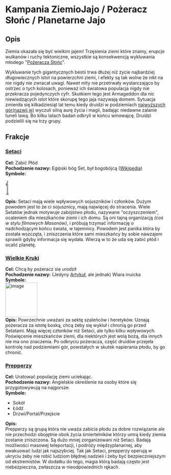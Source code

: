 
# Kampania ZiemioJajo / Pożeracz Słońc / Planetarne Jajo

## Opis
Ziemia okazała się być wielkim jajem!
Trzęsienia ziemi które znamy, erupcje wulkanów i ruchy tektoniczne, wszystkie są konsekwencją wykluwania młodego "[Pożeracza Słońc](pozeracze-slonc)". 

Wykluwanie tych gigantycznych bestii trwa dłużej niż życie najbardziej długowiecznych istot na powierzchni ziemi, i efekty są tak wolne że nikt na nie nigdy nie zwracał uwagi. Nawet mity nie przetrwały wystarczająco by ostrzec o tych kolosach, ponieważ ich światowa populacja nigdy nie przekracza pojedynczych cyfr. Skutkiem tego jest Armageddon dla nic niewiedzących istot które skorupę tego jaja nazywają domem. Sytuacja zmieniła się kilkadziesiąt lat temu kiedy druidzi w podziemiach [najwyższych gór(nazwij je)](gory) wyczuli silną aurę życia i magii, badając niedawne zalanie tuneli lawą. Bo kilku latach badań odkryli w końcu winowajcę. Druidzi podzielili się na trzy grupy.

## Frakcje
### [Setaci](setaci)
**Cel:** Zabić Płód   
**Pochodzenie nazwy:** Egipski bóg Set, był bogobójcą ([Wikipedia](https://pl.wikipedia.org/wiki/Bogob%C3%B3jstwo#Inne_religie:~:text=W%20mitologii%20egipskiej%20b%C3%B3g%20Ozyrys%20zosta%C5%82%20w%20podst%C4%99pny%20spos%C3%B3b%20zamordowany%20przez%20swojego%20brata%20Seta%2C%20po%20czym%20powr%C3%B3ci%C5%82%20do%20%C5%BCycia%20za%20spraw%C4%85%20swojej%20ma%C5%82%C5%BConki%2C%20Izydy%5B8%5D.]))   
**Symbole:**   
<span style="font-size: 3em;">&#78592;</span>    
**Opis:** Setaci mają wiele wpływowych sojuszników i członków. Dużym powodem jest to że ci sojusznicy, mają najwięcej do stracenia. Wiele Setatów jednak motywuje zabójstwo płodu, nazywane "oczyszczeniem", ocaleniem dla mieszkańców ziemi i ich domu.
Są oni tajną organizacją *(coś w stylu filmowych Masonów)*, i próbują trzymać informację o nadchodzącym końcu świata, w tajemnicy. Powodem jest panika która by została wszczęta, i zniszczenia które sami mieszkańcy by sobie nawzajem sprawili gdyby informacja się wydała. Wierzą w to że uda się zabić płód i ocalić planetę.

### [Wielkie Kruki](wielkie-kruki)
**Cel:** Chcą by pożeracz siẹ urodził   
**Pochodzenie nazwy:** (Jedyny [Artykuł](https://www.whalefacts.org/whales-in-mythology/#The_story_of_Big_Raven:~:text=The%20story%20of%20Big%20Raven), ale jednak) Wiara inuicka   
**Symbole:**  
<img width="100" height="108" alt="image" src="https://github.com/user-attachments/assets/0f1aa259-42a3-47df-a1d7-c28686ac7003" />  
**Opis:** 
Powrzechnie uważani za sektę szaleńców i heretyków. Uznają pożeracza za istotę boską, chcą żeby się wykluł i chronią go przed Setatami. Mają więcej członków niż Setaci, ale tylko kilku wpływowych. Poświęcenie mieszkańców ziemi, dla niektórych jest wolą bożą, dla innych nie ma ono znaczenia. Po odkryciu pożeracza, część druidów przejeła kontrolę nad podziemiami gór, powstałych w skutek napierania płodu, by go chronić. 

### [Prepperzy](prepperzy)
**Cel:** Uratować populację ziemi uciekając.  
**Pochodzenie nazwy:** Angielskie określenie na osoby które się przygotowywują na najgorsze.  
**Symbole:**  
- Sokół
- Łódź
- Drzwi/Portal/Przejście

**Opis:**  
Prepperzy są grupą która nie uważa zabicia płodu za dobre rozwiązanie ale nie przechodzi obojętnie obok życia śmiertelników którzy umrą kiedy ziemia zostanie zniszczona. Są dużo mniej zorganizowani niż Setaci. Badają możliwości masowej teleportacji, i podróży międzyplanarnej, aby ewakuować ludzi jak najszybciej. Tak jak Setaci, prepperzy operują w ukryciu żeby nie robić ludziom błędnej nadzieii i żeby być bezpieczniejszym od ekstremistów. W dodatku do tego, magia którą badają często jest niebezpieczna, zwłaszcza w nieodpowiednich rękach.  
